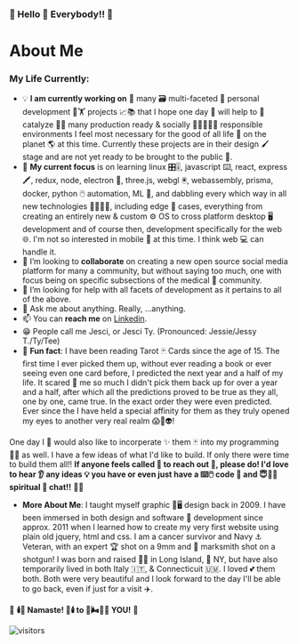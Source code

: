 ### 🧿 Hello 👋 Everybody!! 🧿

# About Me

### My Life Currently:
- 💡 **I am currently working on** 🤹 many 🗃️ multi-faceted 💍 personal development 🧗🏋️ projects 📈📚 that I hope one day 📆 will help to 🚀 catalyze 🏹🎯 many production ready & socially 👨‍👩‍👧‍👧🦸 responsible environments I feel most necessary for the good of all life 🌱 on the planet 🌎 at this time. Currently these projects are in their design 🖌️ stage and are not yet ready to be brought to the public 🥷.
- 🧮 **My current focus** is on learning linux 🎛️🎚️, javascript ⌨️, react, express🖍️, redux, node, electron 🔋, three.js, webgl 🖲️, webassembly, prisma, docker, python 🖱️ automation, ML 🧠, and dabbling every which way in all new technologies 🧬🧪🔬🔑, including edge 🤖 cases, everything from creating an entirely new & custom ⚙️ OS to cross platform desktop 🖥️ development and of course then, development specifically for the web 🌐. I'm not so interested in mobile 📱 at this time. I think web 💻 can handle it. 
- 🤑 I’m looking to **collaborate** on creating a new open source social media platform for many a community, but without saying too much, one with focus being on specific subsections of the medical 🩻 community.
- 🤔 I’m looking for help with all facets of development as it pertains to all of the above.
- 💬 Ask me about anything. Really, ...anything.
- 📫 You can **reach me** on [Linkedin](https://www.linkedin.com/in/jessicatermini/).
- 😁 People call me Jesci, or Jesci Ty. (Pronounced: Jessie/Jessy T./Ty/Tee)
- 🔮 **Fun fact**: I have been reading Tarot 🃏 Cards since the age of 15. The first time I ever picked them up, without ever reading a book or ever seeing even one card before, I predicted the next year and a half of my life. It scared 🤯 me so much I didn't pick them back up for over a year and a half, after which all the predictions proved to be true as they all, one by one, came true. In the exact order they were even predicted. Ever since the I have held a special affinity for them as they truly opened my eyes to another very real realm 😱👻👽! 

One day I 🧙 would also like to incorperate ✨ them 🃏 into my programming 🧑‍💻 as well. I have a few ideas of what I'd like to build. If only there were time to build them all!! **If anyone feels called 📳 to reach out 📢, please do! I'd love to hear 👂 any ideas 💡 you have or even just have a ⌨️🖱️ code 🤖 and 😇🌌🔭 spiritual 🪬 chat!!** 💯💯

- **More About Me**: I taught myself graphic 🎨🖥️ design back in 2009. I have been immersed in both design and software 💾 development since approx. 2011 when I learned how to create my very first website using plain old jquery, html and css. I am a cancer survivor and Navy ⚓ Veteran, with an expert 🏆 shot on a 9mm and 🥈 marksmith shot on a shotgun! I was born and raised 👶🏼 in Long Island, 🗽 NY, but have also temporarily lived in both Italy 🇮🇹, & Connecticuit 🇺🇲. I loved 💕 them both. Both were very beautiful and I look forward to the day I'll be able to go back, even if just for a visit ✈️.

🧿 **🕯️🙏  Namaste! 🙏🕯️ to 🌈🌬️💨✨ YOU!** 🧿


![visitors](https://visitor-badge.glitch.me/badge?page_id=JessMTermini.JessMTermini)
